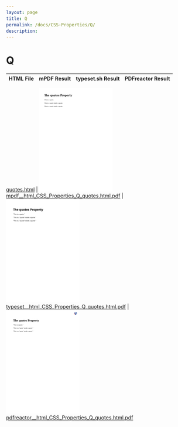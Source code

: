 ```yaml
---
layout: page
title: Q
permalink: /docs/CSS-Properties/Q/
description: 
---
```


# Q
HTML File | mPDF Result | typeset.sh Result | PDFreactor Result
------------ | ------------- | ------------- | -------------

[quotes.html](/html/CSS%20Properties/Q/quotes.html) | ![](result/mpdf__html_CSS_Properties_Q_quotes.html.png) [mpdf__html_CSS_Properties_Q_quotes.html.pdf](result/mpdf__html_CSS_Properties_Q_quotes.html.pdf) | ![](result/typeset__html_CSS_Properties_Q_quotes.html.png) [typeset__html_CSS_Properties_Q_quotes.html.pdf](result/typeset__html_CSS_Properties_Q_quotes.html.pdf) | ![](result/pdfreactor__html_CSS_Properties_Q_quotes.html.png) [pdfreactor__html_CSS_Properties_Q_quotes.html.pdf](result/pdfreactor__html_CSS_Properties_Q_quotes.html.pdf)
